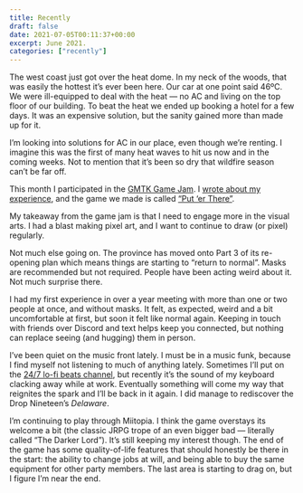 ```yaml
---
title: Recently
draft: false
date: 2021-07-05T00:11:37+00:00
excerpt: June 2021.
categories: ["recently"]
---
```


The west coast just got over the heat dome. In my neck of the woods, that was easily the hottest it’s ever been here. Our car at one point said 46ºC. We were ill-equipped to deal with the heat — no AC and living on the top floor of our building. To beat the heat we ended up booking a hotel for a few days. It was an expensive solution, but the sanity gained more than made up for it.

I’m looking into solutions for AC in our place, even though we’re renting. I imagine this was the first of many heat waves to hit us now and in the coming weeks. Not to mention that it’s been so dry that wildfire season can’t be far off.

This month I participated in the [GMTK Game Jam][gamejam]. I [wrote about my experience][jamblog], and the game we made is called [“Put ‘er There”][pet].

My takeaway from the game jam is that I need to engage more in the visual arts. I had a blast making pixel art, and I want to continue to draw (or pixel) regularly.

Not much else going on. The province has moved onto Part 3 of its re-opening plan which means things are starting to “return to normal”. Masks are recommended but not required. People have been acting weird about it. Not much surprise there.

I had my first experience in over a year meeting with more than one or two people at once, and without masks. It felt, as expected, weird and a bit uncomfortable at first, but soon it felt like normal again. Keeping in touch with friends over Discord and text helps keep you connected, but nothing can replace seeing (and hugging) them in person.

I’ve been quiet on the music front lately. I must be in a music funk, because I find myself not listening to much of anything lately. Sometimes I’ll put on the [24/7 lo-fi beats channel][lofi], but recently it’s the sound of my keyboard clacking away while at work. Eventually something will come my way that reignites the spark and I’ll be back in it again. I did manage to rediscover the Drop Nineteen’s _Delaware_.

I’m continuing to play through Miitopia. I think the game overstays its welcome a bit (the classic JRPG trope of an even bigger bad — literally called “The Darker Lord”). It’s still keeping my interest though. The end of the game has some quality-of-life features that should honestly be there in the start: the ability to change jobs at will, and being able to buy the same equipment for other party members. The last area is starting to drag on, but I figure I’m near the end.

[gamejam]: https://gmtk.itch.io
[jamblog]: /posts/gmtk-post-mortem-2021
[pet]: https://wcyu.itch.io/put-er-there
[lofi]: https://www.youtube.com/watch?v=5qap5aO4i9A

